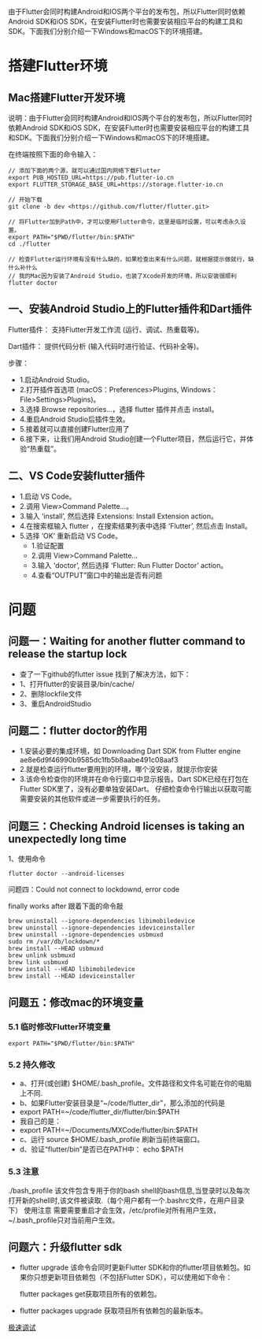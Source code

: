 由于Flutter会同时构建Android和IOS两个平台的发布包，所以Flutter同时依赖Android SDK和iOS SDK，在安装Flutter时也需要安装相应平台的构建工具和SDK。下面我们分别介绍一下Windows和macOS下的环境搭建。

# **搭建Flutter环境**

## **Mac搭建Flutter开发环境**

说明：由于Flutter会同时构建Android和IOS两个平台的发布包，所以Flutter同时依赖Android SDK和iOS SDK，在安装Flutter时也需要安装相应平台的构建工具和SDK。下面我们分别介绍一下Windows和macOS下的环境搭建。

在终端按照下面的命令输入：

```
// 添加下面的两个源，就可以通过国内网络下载Flutter
export PUB_HOSTED_URL=https://pub.flutter-io.cn
export FLUTTER_STORAGE_BASE_URL=https://storage.flutter-io.cn

// 开始下载
git clone -b dev <https://github.com/flutter/flutter.git>

// 将Flutter加到Path中，才可以使用Flutter命令，这里是临时设置，可以考虑永久设置。
export PATH="$PWD/flutter/bin:$PATH"
cd ./flutter

// 检查Flutter运行环境有没有什么缺的，如果检查出来有什么问题，就根据提示做就行，缺什么补什么
// 我的Mac因为安装了Android Studio，也装了Xcode开发的环境，所以安装很顺利
flutter doctor

```

## **一、安装Android Studio上的Flutter插件和Dart插件**

Flutter插件： 支持Flutter开发工作流 (运行、调试、热重载等)。

Dart插件： 提供代码分析 (输入代码时进行验证、代码补全等)。

步骤：

- 1.启动Android Studio。
- 2.打开插件首选项 (macOS：Preferences>Plugins, Windows：File>Settings>Plugins)。
- 3.选择 Browse repositories…，选择 flutter 插件并点击 install。
- 4.重启Android Studio后插件生效。
- 5.接着就可以直接创建Flutter应用了
- 6.接下来，让我们用Android Studio创建一个Flutter项目，然后运行它，并体验“热重载”。

## **二、VS Code安装flutter插件**

- 1.启动 VS Code。
- 2.调用 View>Command Palette…。
- 3.输入 ‘install’, 然后选择 Extensions: Install Extension action。
- 4.在搜索框输入 flutter ，在搜索结果列表中选择 ‘Flutter’, 然后点击 Install。
- 5.选择 ‘OK’ 重新启动 VS Code。
    - 1.验证配置
    - 2.调用 View>Command Palette…
    - 3.输入 ‘doctor’, 然后选择 ‘Flutter: Run Flutter Doctor’ action。
    - 4.查看“OUTPUT”窗口中的输出是否有问题

# **问题**

## **问题一：Waiting for another flutter command to release the startup lock**

- 查了一下github的flutter issue 找到了解决方法，如下：
- 1、打开flutter的安装目录/bin/cache/
- 2、删除lockfile文件
- 3、重启AndroidStudio

## **问题二：flutter doctor的作用**

- 1.安装必要的集成环境，如 Downloading Dart SDK from Flutter engine ae8e6d9f46990b9585dc1fb5b8aabe491c08aaf3
- 2.就是检查运行flutter要用到的环境，哪个没安装，就提示你安装
- 3.该命令检查你的环境并在命令行窗口中显示报告。Dart SDK已经在打包在Flutter SDK里了，没有必要单独安装Dart。 仔细检查命令行输出以获取可能需要安装的其他软件或进一步需要执行的任务。

## **问题三：Checking Android licenses is taking an unexpectedly long time**

1、使用命令

```
flutter doctor --android-licenses
```

问题四：Could not connect to lockdownd, error code

finally works after 跟着下面的命令敲

```
brew uninstall --ignore-dependencies libimobiledevice
brew uninstall --ignore-dependencies ideviceinstaller
brew uninstall --ignore-dependencies usbmuxd
sudo rm /var/db/lockdown/*
brew install --HEAD usbmuxd
brew unlink usbmuxd
brew link usbmuxd
brew install --HEAD libimobiledevice
brew install --HEAD ideviceinstaller
```

## **问题五：修改mac的环境变量**

### **5.1 临时修改Flutter环境变量**

```
export PATH="$PWD/flutter/bin:$PATH"
```

### **5.2 持久修改**

- a、打开(或创建) $HOME/.bash_profile。文件路径和文件名可能在你的电脑上不同.
- b、如果Flutter安装目录是“~/code/flutter_dir”，那么添加的代码是
- export PATH=~/code/flutter_dir/flutter/bin:$PATH
- 我自己的是：
- export PATH=~/Documents/MXCode/flutter/bin:$PATH
- c、运行 source $HOME/.bash_profile 刷新当前终端窗口。
- d、验证“flutter/bin”是否已在PATH中： echo $PATH

### **5.3 注意**

./bash_profile 该文件包含专用于你的bash shell的bash信息,当登录时以及每次打开新的shell时,该文件被读取.（每个用户都有一个.bashrc文件，在用户目录下） 使用注意 需要需要重启才会生效，/etc/profile对所有用户生效，~/.bash_profile只对当前用户生效。

## **问题六：升级flutter sdk**

- flutter upgrade 该命令会同时更新Flutter SDK和你的flutter项目依赖包。如果你只想更新项目依赖包（不包括Flutter SDK），可以使用如下命令：

    flutter packages get获取项目所有的依赖包。

- flutter packages upgrade 获取项目所有依赖包的最新版本。

[极速调试](https://www.notion.so/1c4c3e3a23cd4b21866cd2e3484c173d)